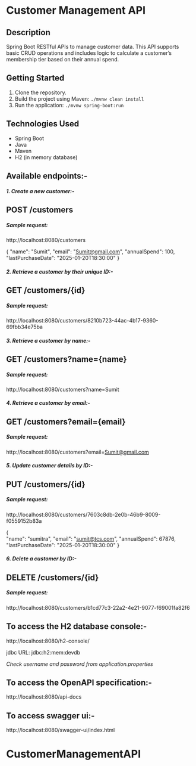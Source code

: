 # Customer Management API

## Description
Spring Boot RESTful APIs to manage customer data. This API supports basic CRUD operations and includes logic to calculate a customer’s membership tier based on their annual spend.

## Getting Started
1. Clone the repository.
2. Build the project using Maven: `./mvnw clean install`
3. Run the application: `./mvnw spring-boot:run`

## Technologies Used
- Spring Boot
- Java
- Maven
- H2 (in memory database)


## Available endpoints:-


##### 1. Create a new customer:-

## POST /customers

##### Sample request:

http://localhost:8080/customers

{
  "name": "Sumit",
  "email": "Sumit@gmail.com",
  "annualSpend": 100,
  "lastPurchaseDate": "2025-01-20T18:30:00"
}

##### 2. Retrieve a customer by their unique ID:-

## GET /customers/{id}

##### Sample request:

http://localhost:8080/customers/8210b723-44ac-4b17-9360-69fbb34e75ba


##### 3. Retrieve a customer by name:-

## GET /customers?name={name}

##### Sample request:

http://localhost:8080/customers?name=Sumit


##### 4. Retrieve a customer by email:-

## GET /customers?email={email}

##### Sample request:

http://localhost:8080/customers?email=Sumit@gmail.com

##### 5. Update customer details by ID:-

## PUT /customers/{id}

##### Sample request:

http://localhost:8080/customers/7603c8db-2e0b-46b9-8009-f0559152b83a

{  
  "name": "sumitra",
  "email": "sumit@tcs.com",
  "annualSpend": 67876,
  "lastPurchaseDate": "2025-01-20T18:30:00"
  }


##### 6. Delete a customer by ID:-

## DELETE /customers/{id}

##### Sample request:

http://localhost:8080/customers/b1cd77c3-22a2-4e21-9077-f69001fa82f6


## To access the H2 database console:-

http://localhost:8080/h2-console/

jdbc URL: jdbc:h2:mem:devdb

_Check username and password from application.properties_

## To access the OpenAPI specification:-

http://localhost:8080/api-docs

## To access swagger ui:-

http://localhost:8080/swagger-ui/index.html
# CustomerManagementAPI
